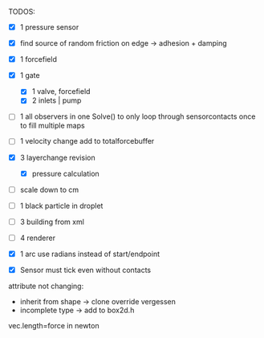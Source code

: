 
TODOS:
- [x] 1 pressure sensor
- [x] find source of random friction on edge -> adhesion + damping
- [x] 1 forcefield
- [x] 1 gate
  - [x] 1 valve, forcefield
  - [x] 2 inlets | pump
- [ ] 1 all observers in one Solve() to only loop through sensorcontacts once to fill multiple maps
- [ ] 1 velocity change add to totalforcebuffer 
- [x] 3 layerchange revision
  - [x] pressure calculation
- [ ] scale down to cm
- [ ] 1 black particle in droplet
- [ ] 3 building from xml
- [ ] 4 renderer
- [x] 1 arc use radians instead of start/endpoint
- [x] Sensor must tick even without contacts


attribute not changing:
- inherit from shape -> clone override vergessen
- incomplete type -> add to box2d.h

vec.length=force in newton